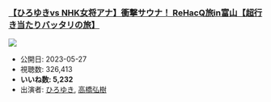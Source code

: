 ### [【ひろゆきvs NHK女将アナ】衝撃サウナ！ ReHacQ旅in富山【超行き当たりバッタリの旅】](https://www.youtube.com/watch?v=vHA5x3vvHCw)
[![](https://img.youtube.com/vi/vHA5x3vvHCw/sddefault.jpg)](https://www.youtube.com/watch?v=vHA5x3vvHCw)
-   公開日: 2023-05-27
-   視聴数: 326,413
-   **いいね数: 5,232**
-   出演者: [ひろゆき](/rehacq_fan/people/ひろゆき "wikilink"), [高橋弘樹](/rehacq_fan/people/高橋弘樹 "wikilink")
